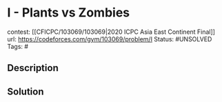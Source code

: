 # I - Plants vs Zombies

contest: [[CFICPC/103069/103069|2020 ICPC Asia East Continent Final]]
url: https://codeforces.com/gym/103069/problem/I
Status: #UNSOLVED
Tags: #

## Description

## Solution

